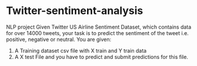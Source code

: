 # Twitter-sentiment-analysis
NLP project
Given Twitter US Airline Sentiment Dataset, which contains data for over 14000 tweets, your task is to predict the sentiment of the tweet i.e. positive, negative or neutral.
You are given:
1. A Training dataset csv file with X train and Y train data
2. A X test File and you have to predict and submit predictions for this file.
